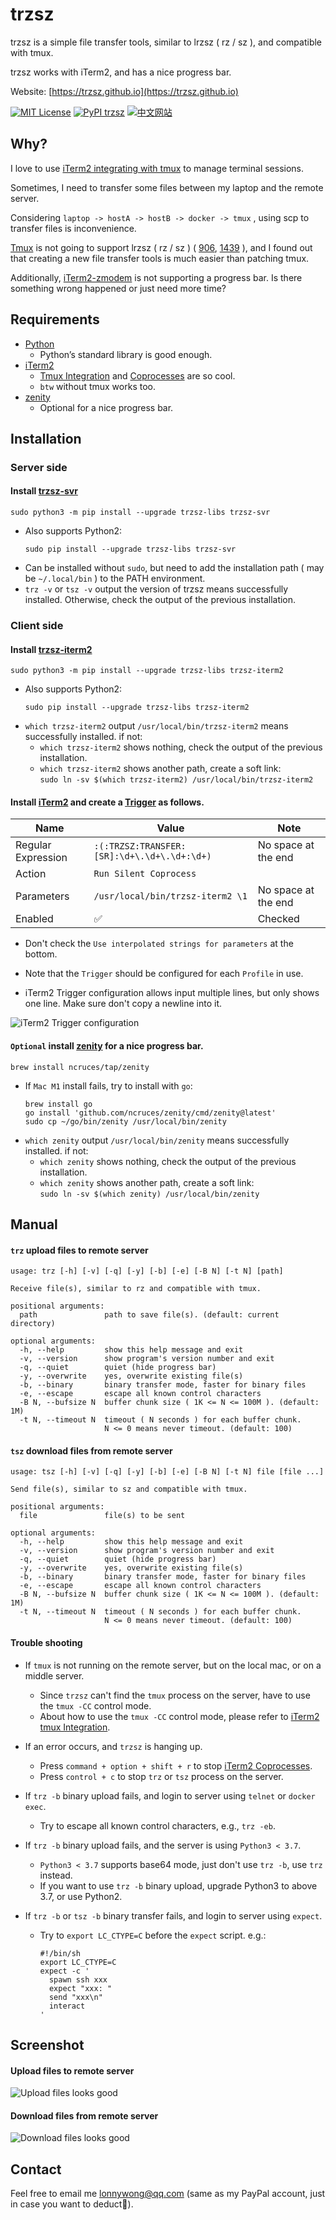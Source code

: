 # trzsz

trzsz is a simple file transfer tools, similar to lrzsz ( rz / sz ), and compatible with tmux.

trzsz works with iTerm2, and has a nice progress bar.

Website: [https://trzsz.github.io](https://trzsz.github.io)

[![MIT License](https://img.shields.io/badge/license-MIT-green.svg?style=flat)](https://choosealicense.com/licenses/mit/)
[![PyPI trzsz](https://img.shields.io/pypi/v/trzsz?style=flat)](https://pypi.python.org/pypi/trzsz/)
[![中文网站](https://img.shields.io/badge/%E4%B8%AD%E6%96%87-%E7%BD%91%E7%AB%99-blue?style=flat)](https://trzsz.github.io/cn/)


## Why?

I love to use [iTerm2 integrating with tmux](https://iterm2.com/documentation-tmux-integration.html) to manage terminal sessions.

Sometimes, I need to transfer some files between my laptop and the remote server.

Considering `laptop -> hostA -> hostB -> docker -> tmux` , using scp to transfer files is inconvenience.

[Tmux](https://github.com/tmux/tmux) is not going to support lrzsz ( rz / sz ) ( [906](https://github.com/tmux/tmux/issues/906), [1439](https://github.com/tmux/tmux/issues/1439) ), and I found out that creating a new file transfer tools is much easier than patching tmux.

Additionally, [iTerm2-zmodem](https://github.com/RobberPhex/iTerm2-zmodem) is not supporting a progress bar. Is there something wrong happened or just need more time?


## Requirements
* [Python](https://www.python.org/)
  * Python’s standard library is good enough.
* [iTerm2](https://iterm2.com/index.html)
  * [Tmux Integration](https://iterm2.com/documentation-tmux-integration.html) and [Coprocesses](https://iterm2.com/documentation-coprocesses.html) are so cool.
  * `btw` without tmux works too.
* [zenity](https://github.com/ncruces/zenity)
  * Optional for a nice progress bar.


## Installation

### Server side

#### Install [trzsz-svr](https://pypi.org/project/trzsz-svr)
  ```
  sudo python3 -m pip install --upgrade trzsz-libs trzsz-svr
  ```
  * Also supports Python2:
    ```
    sudo pip install --upgrade trzsz-libs trzsz-svr
    ```
  * Can be installed without `sudo`, but need to add the installation path ( may be `~/.local/bin` ) to the PATH environment.
  * `trz -v` or `tsz -v` output the version of trzsz means successfully installed. Otherwise, check the output of the previous installation.


### Client side

#### Install [trzsz-iterm2](https://pypi.org/project/trzsz-iterm2)
  ```
  sudo python3 -m pip install --upgrade trzsz-libs trzsz-iterm2
  ```
  * Also supports Python2:
    ```
    sudo pip install --upgrade trzsz-libs trzsz-iterm2
    ```
  * `which trzsz-iterm2` output `/usr/local/bin/trzsz-iterm2` means successfully installed. if not:
    * `which trzsz-iterm2` shows nothing, check the output of the previous installation.
    * `which trzsz-iterm2` shows another path, create a soft link:\
      `sudo ln -sv $(which trzsz-iterm2) /usr/local/bin/trzsz-iterm2`


#### Install [iTerm2](https://iterm2.com/index.html) and create a [Trigger](https://iterm2.com/documentation-triggers.html) as follows.

  | Name | Value | Note |
  | ---- | ----- | ---- |
  | Regular Expression | `:(:TRZSZ:TRANSFER:[SR]:\d+\.\d+\.\d+:\d+)` | <!-- avoid triple click copy a newline --> No space at the end |
  | Action | `Run Silent Coprocess` | |
  | Parameters | `/usr/local/bin/trzsz-iterm2 \1` | <!-- avoid triple click copy a newline --> No space at the end |
  | Enabled | ✅ | Checked |

  * Don't check the `Use interpolated strings for parameters` at the bottom.

  * Note that the `Trigger` should be configured for each `Profile` in use.

  * iTerm2 Trigger configuration allows input multiple lines, but only shows one line. Make sure don't copy a newline into it.

  ![iTerm2 Trigger configuration](https://trzsz.github.io/images/config.jpg)


#### `Optional` install [zenity](https://github.com/ncruces/zenity) for a nice progress bar.
  ```
  brew install ncruces/tap/zenity
  ```
  * If `Mac M1` install fails, try to install with `go`:
    ```
    brew install go
    go install 'github.com/ncruces/zenity/cmd/zenity@latest'
    sudo cp ~/go/bin/zenity /usr/local/bin/zenity
    ```
  * `which zenity` output `/usr/local/bin/zenity` means successfully installed. if not:
    * `which zenity` shows nothing, check the output of the previous installation.
    * `which zenity` shows another path, create a soft link:\
      `sudo ln -sv $(which zenity) /usr/local/bin/zenity`


## Manual

#### `trz` upload files to remote server
  ```
  usage: trz [-h] [-v] [-q] [-y] [-b] [-e] [-B N] [-t N] [path]

  Receive file(s), similar to rz and compatible with tmux.

  positional arguments:
    path               path to save file(s). (default: current directory)

  optional arguments:
    -h, --help         show this help message and exit
    -v, --version      show program's version number and exit
    -q, --quiet        quiet (hide progress bar)
    -y, --overwrite    yes, overwrite existing file(s)
    -b, --binary       binary transfer mode, faster for binary files
    -e, --escape       escape all known control characters
    -B N, --bufsize N  buffer chunk size ( 1K <= N <= 100M ). (default: 1M)
    -t N, --timeout N  timeout ( N seconds ) for each buffer chunk.
                       N <= 0 means never timeout. (default: 100)
  ```

#### `tsz` download files from remote server
  ```
  usage: tsz [-h] [-v] [-q] [-y] [-b] [-e] [-B N] [-t N] file [file ...]

  Send file(s), similar to sz and compatible with tmux.

  positional arguments:
    file               file(s) to be sent

  optional arguments:
    -h, --help         show this help message and exit
    -v, --version      show program's version number and exit
    -q, --quiet        quiet (hide progress bar)
    -y, --overwrite    yes, overwrite existing file(s)
    -b, --binary       binary transfer mode, faster for binary files
    -e, --escape       escape all known control characters
    -B N, --bufsize N  buffer chunk size ( 1K <= N <= 100M ). (default: 1M)
    -t N, --timeout N  timeout ( N seconds ) for each buffer chunk.
                       N <= 0 means never timeout. (default: 100)
  ```

#### Trouble shooting
* If `tmux` is not running on the remote server, but on the local mac, or on a middle server.
  * Since `trzsz` can't find the `tmux` process on the server, have to use the `tmux -CC` control mode.
  * About how to use the `tmux -CC` control mode, please refer to [iTerm2 tmux Integration](https://trzsz.github.io/tmuxcc).

* If an error occurs, and `trzsz` is hanging up.
  * Press `command + option + shift + r` to stop [iTerm2 Coprocesses](https://iterm2.com/documentation-coprocesses.html).
  * Press `control + c` to stop `trz` or `tsz` process on the server.

* If `trz -b` binary upload fails, and login to server using `telnet` or `docker exec`.
  * Try to escape all known control characters, e.g., `trz -eb`.

* If `trz -b` binary upload fails, and the server is using `Python3 < 3.7`.
  * `Python3 < 3.7` supports base64 mode, just don't use `trz -b`, use `trz` instead.
  * If you want to use `trz -b` binary upload, upgrade Python3 to above 3.7, or use Python2.

* If `trz -b` or `tsz -b` binary transfer fails, and login to server using `expect`.
  * Try to `export LC_CTYPE=C` before the `expect` script. e.g.:
    ```
    #!/bin/sh
    export LC_CTYPE=C
    expect -c '
      spawn ssh xxx
      expect "xxx: "
      send "xxx\n"
      interact
    '
    ```

## Screenshot

#### Upload files to remote server

  ![Upload files looks good](https://trzsz.github.io/images/upload.gif)

#### Download files from remote server

  ![Download files looks good](https://trzsz.github.io/images/download.gif)


## Contact

Feel free to email me <lonnywong@qq.com> (same as my PayPal account, just in case you want to deduct🤑).
